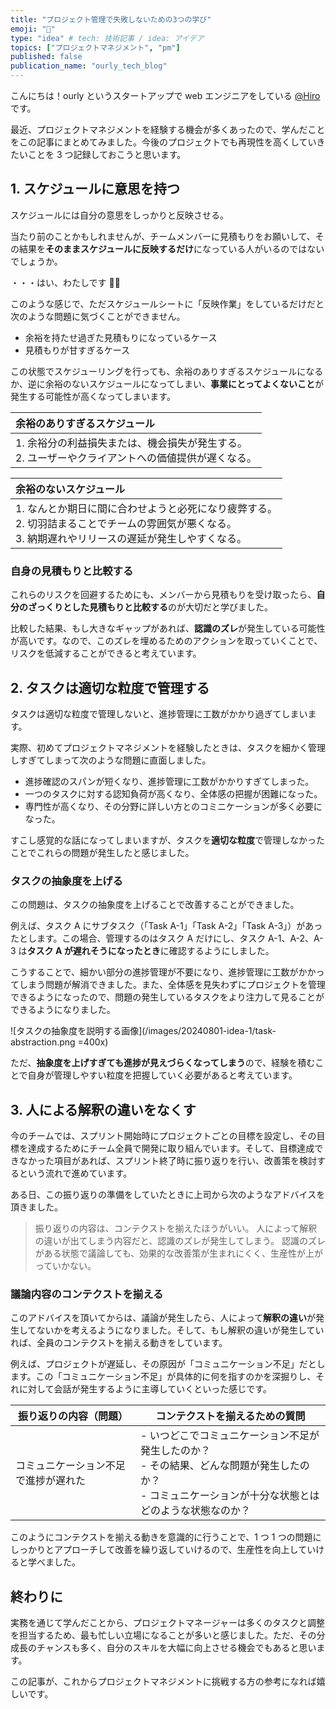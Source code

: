 ```yaml
---
title: "プロジェクト管理で失敗しないための3つの学び"
emoji: "🔖"
type: "idea" # tech: 技術記事 / idea: アイデア
topics: ["プロジェクトマネジメント", "pm"]
published: false
publication_name: "ourly_tech_blog"
---
```


こんにちは！ourly というスタートアップで web エンジニアをしている [@Hiro](https://x.com/hirox126)です。

最近、プロジェクトマネジメントを経験する機会が多くあったので、学んだことをこの記事にまとめてみました。今後のプロジェクトでも再現性を高くしていきたいことを 3 つ記録しておこうと思います。

## 1. スケジュールに意思を持つ

スケジュールには自分の意思をしっかりと反映させる。

当たり前のことかもしれませんが、チームメンバーに見積もりをお願いして、その結果を**そのままスケジュールに反映するだけ**になっている人がいるのではないでしょうか。

・・・はい、わたしです 🙋‍♂️

このような感じで、ただスケジュールシートに「反映作業」をしているだけだと次のような問題に気づくことができません。

- 余裕を持たせ過ぎた見積もりになっているケース
- 見積もりが甘すぎるケース

この状態でスケジューリングを行っても、余裕のありすぎるスケジュールになるか、逆に余裕のないスケジュールになってしまい、**事業にとってよくないこと**が発生する可能性が高くなってしまいます。

| 余裕のありすぎるスケジュール |
| :---------------------- |
| 1. 余裕分の利益損失または、機会損失が発生する。<br>2. ユーザーやクライアントへの価値提供が遅くなる。 |

| 余裕のないスケジュール |
| :---------------------- |
| 1. なんとか期日に間に合わせようと必死になり疲弊する。<br>2. 切羽詰まることでチームの雰囲気が悪くなる。<br>3. 納期遅れやリリースの遅延が発生しやすくなる。 |

### 自身の見積もりと比較する

これらのリスクを回避するためにも、メンバーから見積もりを受け取ったら、**自分のざっくりとした見積もりと比較する**のが大切だと学びました。

比較した結果、もし大きなギャップがあれば、**認識のズレ**が発生している可能性が高いです。なので、このズレを埋めるためのアクションを取っていくことで、リスクを低減することができると考えています。

## 2. タスクは適切な粒度で管理する

タスクは適切な粒度で管理しないと、進捗管理に工数がかかり過ぎてしまいます。

実際、初めてプロジェクトマネジメントを経験したときは、タスクを細かく管理しすぎてしまって次のような問題に直面しました。

- 進捗確認のスパンが短くなり、進捗管理に工数がかかりすぎてしまった。
- 一つのタスクに対する認知負荷が高くなり、全体感の把握が困難になった。
- 専門性が高くなり、その分野に詳しい方とのコミニケーションが多く必要になった。

すこし感覚的な話になってしまいますが、タスクを**適切な粒度**で管理しなかったことでこれらの問題が発生したと感じました。

### タスクの抽象度を上げる

この問題は、タスクの抽象度を上げることで改善することができました。

例えば、タスク A にサブタスク（「Task A-1」「Task A-2」「Task A-3」）があったとします。この場合、管理するのはタスク A だけにし、タスク A-1、A-2、A-3 は**タスク A が遅れそうになったとき**に確認するようにしました。

こうすることで、細かい部分の進捗管理が不要になり、進捗管理に工数がかかってしまう問題が解消できました。また、全体感を見失わずにプロジェクトを管理できるようになったので、問題の発生しているタスクをより注力して見ることができるようになりました。

![タスクの抽象度を説明する画像](/images/20240801-idea-1/task-abstraction.png =400x)

ただ、**抽象度を上げすぎても進捗が見えづらくなってしまう**ので、経験を積むことで自身が管理しやすい粒度を把握していく必要があると考えています。

## 3. 人による解釈の違いをなくす

今のチームでは、スプリント開始時にプロジェクトごとの目標を設定し、その目標を達成するためにチーム全員で開発に取り組んでいます。そして、目標達成できなかった項目があれば、スプリント終了時に振り返りを行い、改善策を検討するという流れで進めています。

ある日、この振り返りの準備をしていたときに上司から次のようなアドバイスを頂きました。

> 振り返りの内容は、コンテクストを揃えたほうがいい。
> 人によって解釈の違いが出てしまう内容だと、認識のズレが発生してしまう。
> 認識のズレがある状態で議論しても、効果的な改善策が生まれにくく、生産性が上がっていかない。

### 議論内容のコンテクストを揃える

このアドバイスを頂いてからは、議論が発生したら、人によって**解釈の違い**が発生してないかを考えるようになりました。そして、もし解釈の違いが発生していれば、全員のコンテクストを揃える動きをしています。

例えば、プロジェクトが遅延し、その原因が「コミュニケーション不足」だとします。この「コミュニケーション不足」が具体的に何を指すのかを深掘りし、それに対して会話が発生するように主導していくといった感じです。

| 振り返りの内容（問題） | コンテクストを揃えるための質問 |
| ------------------ | ------------------------- |
| コミュニケーション不足で進捗が遅れた | - いつどこでコミュニケーション不足が発生したのか？<br>- その結果、どんな問題が発生したのか？<br>- コミュニケーションが十分な状態とはどのような状態なのか？ |

このようにコンテクストを揃える動きを意識的に行うことで、1 つ 1 つの問題にしっかりとアプローチして改善を繰り返していけるので、生産性を向上していけると学べました。

## 終わりに

実務を通じて学んだことから、プロジェクトマネージャーは多くのタスクと調整を担当するため、最も忙しい立場になることが多いと感じました。ただ、その分成長のチャンスも多く、自分のスキルを大幅に向上させる機会でもあると思います。

この記事が、これからプロジェクトマネジメントに挑戦する方の参考になれば嬉しいです。
